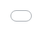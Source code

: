 Bot Friday Season 2021 Episode 3
时间：2021年07月09日（周五）19:30 - 22:00（2.5小时）
地点：句子互动，北京市 海淀区 中关村智造大街 G 座 PNP 孵化器 + Zoom在线视频会议
轮值主席：
Chair: Conrad
Vice-Chair: 李佳芮
Attendees
Corand, 5G消息先锋大队中的一员, 本次分享者 本次活动主席
李佳芮， 句子互动创始人, 本次分享者 本次活动副主席
李卓桓, Creator of Friday.BOT, Tencent TVP of Chatbot，⁵G Chatbot 爱好者
鲁玉超, PM of BaiDu IOT Platform
段清华,

新人：
宇茜

视频
<iframe width="560" height="315" src="https://youtu.be/MuL-MzvqC-k" frameborder="0" allow="accelerometer; autoplay; clipboard-write; encrypted-media; gyroscope; picture-in-picture" allowfullscreen></iframe>
Talks
1. 基于 Chatbot+ 小程序+ IoT 构建业务场景探索
大纲
群组大师小程序介绍
  解决的问题
  核心功能
  Serverless 架构
Chatbot+IoT 场景构建智能控制
  解决方案
  与语音控制优势对比
分享者
鲁玉超，百度智能云pm
截图
![luyuchao]({{ '/assets/2021/seminar-03/1.jpg' | relative_url }})

讲义 - PDF
<iframe src='{{ '/assets/js/viewer-js/#/assets/2021/seminar-03/5g-chatbot.pdf' | relative_url }}' width='560' height='315' allowfullscreen webkitallowfullscreen frameborder="0" style=" position: absolute; top:0; left:0; width:100%; height:100%; " ></iframe>

活动纪要
脑洞
Corand：多渠道融合，平台融合
堰平：做出行业解决方案
李佳芮：句子秒回可以和联通落地客户
Leo Song: 5G Chatbot 打开了一个接入客户的新渠道/Wechaty 可以做生态打通，微信上说的内容可以发到instgram
李卓桓：Wechaty 开源融合SDK 合作伙伴，通道融合， 小程序开源框架 WePY 融合到联通
王先生：B2B2C 分销平台，可以放进去。
Philip：私域是一个大市场，句子是现在看到最好的工具。功能的壁垒做起来。IM聚合是一个非常有价值的事情。接IM种类越多，群体越强。

改进建议
Philip: 控制时间
王先生：产品多讲一些
李卓桓：控制时间
阿敏：增加人数
Leo： 控制时间
李佳芮：饭到晚了
陈堰平：期待更多的主题
Corand：期待更多主题
轮值主席任命仪式
下周轮值：

主席: 段清华
![chair]({{ '/assets/2021/seminar-03/chair.jpg' | relative_url }})

集体合影
![group]({{ '/assets/2021/seminar-03/group.jpg' | relative_url }})

After Party 🍻
![after-party]({{ '/assets/2021/seminar-03/after-party.jpg' | relative_url }})

RSVP:

如果对活动纪要有修订或补充意见，请回复对本次活动纪要留言；
副主席请在活动纪要发布后24小时内，以回复的行使发布Vice Chair Supervisor Report
参加下次沙龙活动报名要求：回复“姓名、个人的一句话介绍（如果是新人）、推荐人（如果是新人）、是否参加 After Party 🍻”。鼓励大家在报名中提交自己愿意分享的话题进行登记（完整话题列表在这里)；
